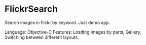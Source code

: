 # FlickrSearch

Search images in flickr by keyword.
Just demo app.

Language: Objective-C
Features: Loading images by parts, Gallery, Switching between different layouts;

